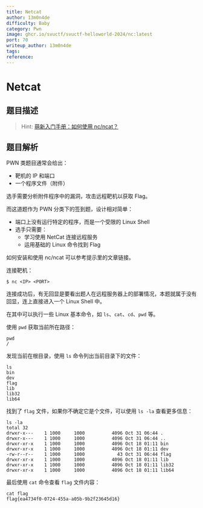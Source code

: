 ```yaml
---
title: Netcat
author: 13m0n4de
difficulty: Baby
category: Pwn
image: ghcr.io/svuctf/svuctf-helloworld-2024/nc:latest
port: 70
writeup_author: 13m0n4de
tags:
reference:
---
```


# Netcat

## 题目描述

> Hint: [萌新入门手册：如何使用 nc/ncat？](https://lug.ustc.edu.cn/planet/2019/09/how-to-use-nc/)

## 题目解析

PWN 类题目通常会给出：

- 靶机的 IP 和端口
- 一个程序文件（附件）

选手需要分析附件程序中的漏洞，攻击远程靶机以获取 Flag。

而这道题作为 PWN 分类下的签到题，设计相对简单：

- 端口上没有运行特定的程序，而是一个受限的 Linux Shell
- 选手只需要：
    - 学习使用 NetCat 连接远程服务
    - 运用基础的 Linux 命令找到 Flag

如何安装和使用 nc/ncat 可以参考提示里的文章链接。

连接靶机：

```
$ nc <IP> <PORT>
```

连接成功后，有无回显是要看出题人在远程服务器上的部署情况，本题就属于没有回显，连上直接进入一个 Linux Shell 中。

在其中可以执行一些 Linux 基本命令，如 `ls`、`cat`、`cd`、`pwd` 等。

使用 `pwd` 获取当前所在路径：

```
pwd
/
```

发现当前在根目录，使用 `ls` 命令列出当前目录下的文件：

```
ls
bin
dev
flag
lib
lib32
lib64
```

找到了 `flag` 文件，如果你不确定它是个文件，可以使用 `ls -la` 查看更多信息：

```
ls -la
total 32
drwxr-x---    1 1000     1000          4096 Oct 31 06:44 .
drwxr-x---    1 1000     1000          4096 Oct 31 06:44 ..
drwxr-xr-x    1 1000     1000          4096 Oct 18 01:11 bin
drwxr-xr-x    1 1000     1000          4096 Oct 18 01:11 dev
-rw-r--r--    1 1000     1000            43 Oct 31 06:44 flag
drwxr-xr-x    1 1000     1000          4096 Oct 18 01:11 lib
drwxr-xr-x    1 1000     1000          4096 Oct 18 01:11 lib32
drwxr-xr-x    1 1000     1000          4096 Oct 18 01:11 lib64
```

最后使用 `cat` 命令查看 `flag` 文件内容：

```
cat flag
flag{ea4734f0-0724-455a-a05b-9b2f23645d16}
```
